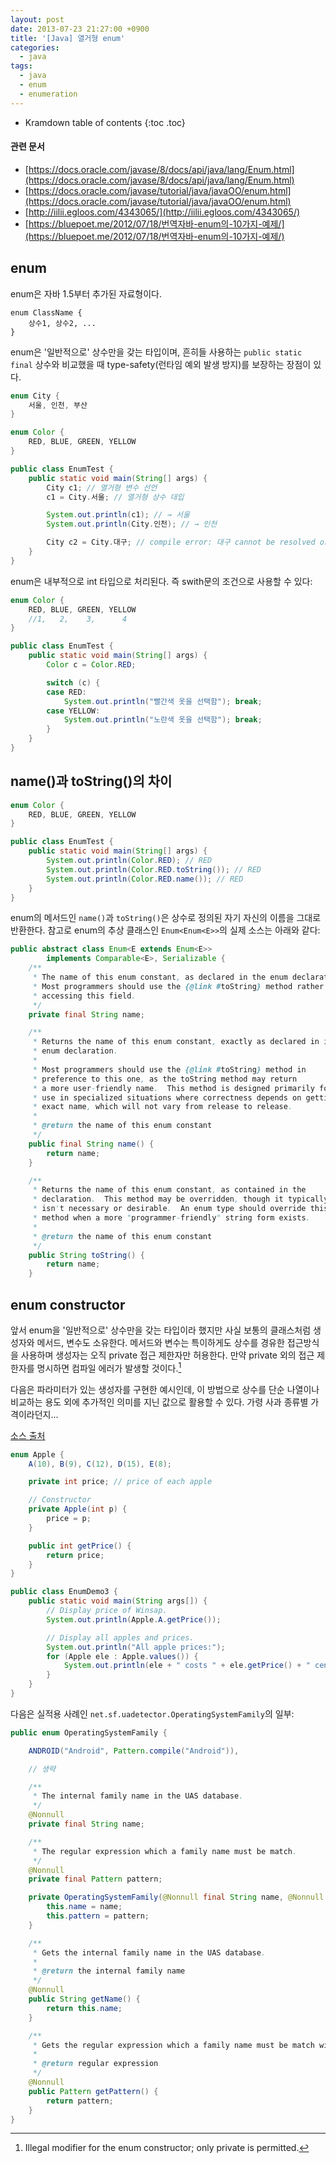 ```yaml
---
layout: post
date: 2013-07-23 21:27:00 +0900
title: '[Java] 열거형 enum'
categories:
  - java
tags:
  - java
  - enum
  - enumeration
---
```


* Kramdown table of contents
{:toc .toc}

#### 관련 문서

- [https://docs.oracle.com/javase/8/docs/api/java/lang/Enum.html](https://docs.oracle.com/javase/8/docs/api/java/lang/Enum.html)
- [https://docs.oracle.com/javase/tutorial/java/javaOO/enum.html](https://docs.oracle.com/javase/tutorial/java/javaOO/enum.html)
- [http://iilii.egloos.com/4343065/](http://iilii.egloos.com/4343065/)
- [https://bluepoet.me/2012/07/18/번역자바-enum의-10가지-예제/](https://bluepoet.me/2012/07/18/번역자바-enum의-10가지-예제/)

## enum

enum은 자바 1.5부터 추가된 자료형이다.

```
enum ClassName {
    상수1, 상수2, ...
}
```

enum은 '일반적으로' 상수만을 갖는 타입이며, 흔히들 사용하는 `public static final` 상수와 비교했을 때 type-safety(런타임 예외 발생 방지)를 보장하는 장점이 있다.

```java
enum City {
    서울, 인천, 부산
}

enum Color {
    RED, BLUE, GREEN, YELLOW
}

public class EnumTest {
    public static void main(String[] args) {
        City c1; // 열거형 변수 선언
        c1 = City.서울; // 열거형 상수 대입

        System.out.println(c1); // → 서울
        System.out.println(City.인천); // → 인천

        City c2 = City.대구; // compile error: 대구 cannot be resolved or is not a field
    }
}
```

enum은 내부적으로 int 타입으로 처리된다. 즉 swith문의 조건으로 사용할 수 있다:

```java
enum Color {
    RED, BLUE, GREEN, YELLOW
    //1,   2,    3,      4
}

public class EnumTest {
    public static void main(String[] args) {
        Color c = Color.RED;

        switch (c) {
        case RED:
            System.out.println("빨간색 옷을 선택함"); break;
        case YELLOW:
            System.out.println("노란색 옷을 선택함"); break;
        }
    }
}
```

## name()과 toString()의 차이

```java
enum Color {
    RED, BLUE, GREEN, YELLOW
}

public class EnumTest {
    public static void main(String[] args) {
        System.out.println(Color.RED); // RED
        System.out.println(Color.RED.toString()); // RED
        System.out.println(Color.RED.name()); // RED
    }
}
```

enum의 메서드인 `name()`과 `toString()`은 상수로 정의된 자기 자신의 이름을 그대로 반환한다. 참고로 enum의 추상 클래스인 `Enum<Enum<E>>`의 실제 소스는 아래와 같다:

```java
public abstract class Enum<E extends Enum<E>>
        implements Comparable<E>, Serializable {
    /**
     * The name of this enum constant, as declared in the enum declaration.
     * Most programmers should use the {@link #toString} method rather than
     * accessing this field.
     */
    private final String name;

    /**
     * Returns the name of this enum constant, exactly as declared in its
     * enum declaration.
     *
     * Most programmers should use the {@link #toString} method in
     * preference to this one, as the toString method may return
     * a more user-friendly name.  This method is designed primarily for
     * use in specialized situations where correctness depends on getting the
     * exact name, which will not vary from release to release.
     *
     * @return the name of this enum constant
     */
    public final String name() {
        return name;
    }

    /**
     * Returns the name of this enum constant, as contained in the
     * declaration.  This method may be overridden, though it typically
     * isn't necessary or desirable.  An enum type should override this
     * method when a more "programmer-friendly" string form exists.
     *
     * @return the name of this enum constant
     */
    public String toString() {
        return name;
    }
```

## enum constructor

앞서 enum을 '일반적으로' 상수만을 갖는 타입이라 했지만 사실 보통의 클래스처럼 생성자와 메서드, 변수도 소유한다. 메서드와 변수는 특이하게도 상수를 경유한 접근방식을 사용하며 생성자는 오직 private 접근 제한자만 허용한다. 만약 private 외의 접근 제한자를 명시하면 컴파일 에러가 발생할 것이다.[^1]

다음은 파라미터가 있는 생성자를 구현한 예시인데, 이 방법으로 상수를 단순 나열이나 비교하는 용도 외에 추가적인 의미를 지닌 값으로 활용할 수 있다. 가령 사과 종류별 가격이라던지...

[소스 출처](http://www.java2s.com/Code/Java/Language-Basics/Useanenumconstructorinstancevariableandmethod.htm)

```java
enum Apple {
    A(10), B(9), C(12), D(15), E(8);

    private int price; // price of each apple

    // Constructor
    private Apple(int p) {
        price = p;
    }

    public int getPrice() {
        return price;
    }
}

public class EnumDemo3 {
    public static void main(String args[]) {
        // Display price of Winsap.
        System.out.println(Apple.A.getPrice());

        // Display all apples and prices.
        System.out.println("All apple prices:");
        for (Apple ele : Apple.values()) {
            System.out.println(ele + " costs " + ele.getPrice() + " cents.");
        }
    }
}
```

다음은 실적용 사례인 `net.sf.uadetector.OperatingSystemFamily`의 일부:

```java
public enum OperatingSystemFamily {

    ANDROID("Android", Pattern.compile("Android")),

    // 생략

    /**
     * The internal family name in the UAS database.
     */
    @Nonnull
    private final String name;

    /**
     * The regular expression which a family name must be match.
     */
    @Nonnull
    private final Pattern pattern;

    private OperatingSystemFamily(@Nonnull final String name, @Nonnull final Pattern pattern) {
        this.name = name;
        this.pattern = pattern;
    }

    /**
     * Gets the internal family name in the UAS database.
     *
     * @return the internal family name
     */
    @Nonnull
    public String getName() {
        return this.name;
    }

    /**
     * Gets the regular expression which a family name must be match with.
     *
     * @return regular expression
     */
    @Nonnull
    public Pattern getPattern() {
        return pattern;
    }
}
```

[^1]: Illegal modifier for the enum constructor; only private is permitted.

